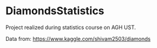 # DiamondsStatistics
Project realized during statistics course on AGH UST.

Data from: https://www.kaggle.com/shivam2503/diamonds

